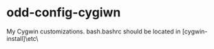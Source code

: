 # odd-config-cygiwn
My Cygwin customizations.
bash.bashrc should be located in [cygwin-install]\etc\
